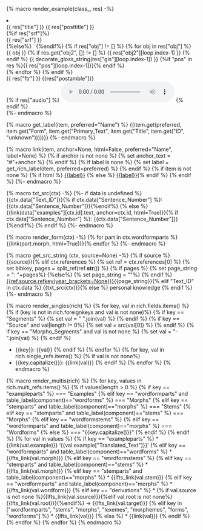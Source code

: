 {% macro render_example(class_, res) -%}
<li class={{class_}} id ="{{ res['id'] }}">
  <div class="interlinear-wrapper">
    <div class="preamble"> {{ res["title"] }} {{ res["posttitle"] }} </div>
    {%if res["srf"]%}
        <div class="text">{{ res["srf"] }}</div>
    {%else%}
         
    {%endif%}
    {% if res["obj"] != [] %}
      {% for obj in res["obj"] %}
        <div class="interlinear">
          <span class="obj">{{ obj }}</span>
            {% if res.get("obj2", []) != [] %}
              <span class="obj">{{ res["obj2"][loop.index-1] }}</span>
            {% endif %}
          <span class="gls">{{ decorate_gloss_string(res["gls"][loop.index-1]) }}</span>
          {%if "pos" in res %}<span class="pos">{{ res["pos"][loop.index-1]}}</span>{% endif %}
        </div>
      {% endfor %}
    {% endif %}
    <div class="ftr">{{ res["ftr"] }} {{res["postamble"]}} </div>
    {% if res["audio"] %}
        <audio controls src="{{ res["audio"]['url'] }}" type="{{ res["audio"]['type'] }}"></audio>
    {% endif %}
  </div>
</li>
{%- endmacro %}

{% macro get_label(item, preferred="Name") %}
{{item.get(preferred, item.get("Form", item.get("Primary_Text", item.get("Title", item.get("ID", "unknown")))))}}
{%- endmacro %}

{% macro link(item, anchor=None, html=False, preferred="Name", label=None) %}
{% if anchor is not none %}
{% set anchor_text = "#"+anchor %}
{% endif %}
{% if label is none %}
{% set label = get_rich_label(item, preferred=preferred) %}
{% endif %}
{% if item is not none %}
{% if html %}
<a href="site:data/{{item.table.label}}/{{item['ID']}}/{{anchor_text}}">{{label}}</a>
{% else %}
[{{label}}](site:data/{{item.table.label}}/{{item["ID"]}}/{{anchor_text}}){% endif %}
{% endif %}
{%- endmacro %}

{% macro txt_src(ctx) -%}
{%- if data is undefined %}
{{ctx.data["Text_ID"]}}{% if ctx.data["Sentence_Number"] %}: {{ctx.data["Sentence_Number"]}}{%endif%}
{% else %}
{{link(data["examples"][ctx.id].text, anchor=ctx.id, html=True)}}{% if ctx.data["Sentence_Number"] %}: {{ctx.data["Sentence_Number"]}}{%endif%}
{% endif %}
{%- endmacro %}

{% macro render_form(ctx) -%}
{% for part in ctx.wordformparts %}{{link(part.morph, html=True)}}{% endfor %}
{%- endmacro %}

{% macro get_src_string (ctx, source=None) -%}
{% if source %}
{{source}}{% elif ctx.references %}
{% set ref = ctx.references[0] %}
{% set bibkey, pages = split_ref(ref.__str__()) %}
{% if pages %}
    {% set page_string = ": "+pages%}
{%else%}
    {% set page_string = ""%}
{% endif %}
<a href='site:references/#source-{{ref.source.id}}'>{{ref.source.refkey(year_brackets=None)}}</a>{{page_string}}{% elif "Text_ID" in ctx.data %}
{{txt_src(ctx)}}{% else %}
personal knowledge
{% endif %}
{%- endmacro %}

{% macro render_singles(rich) %}
{% for key, val in rich.fields.items() %}
    {% if (key is not in rich.foreignkeys and val is not none)%}
    {% if key == "Segments" %}
        {% set val = " ".join(val) %}
    {% endif %}
    {% if key == "Source" and val|length != 0%}
        {% set val = src(val[0]) %}
    {% endif %}
    {% if key == "Morpho_Segments" and val is not none %}
        {% set val = "-".join(val) %}
    {% endif %}
* {{key}}: {{val}}
    {% endif %}
{% endfor %}
{% for key, val in rich.single_refs.items() %}
{% if val is not none%}
* {{key.capitalize()}}: {{link(val)}}
{% endif %}
{% endfor %}
{% endmacro %}

{% macro render_multis(rich) %}
{% for key, values in rich.multi_refs.items() %}
    {% if values|length > 0 %}
        {% if key == "exampleparts" %}
=== "Examples"
        {% elif key == "wordformparts" and table_label(component)=="wordforms" %}
=== "Morphs"
        {% elif key == "stemparts" and table_label(component)=="morphs" %}
=== "Stems"
        {% elif key == "stemparts" and table_label(component)=="stems" %}
=== "Morphs"
        {% elif key == "wordformstems" %}
        {% elif key == "wordformparts" and table_label(component)=="morphs" %}
=== "Wordforms"
        {% else %}
=== "{{key.capitalize()}}"
        {% endif %}
    {% endif %}
    {% for val in values %}
        {% if key == "exampleparts" %}
    * {{link(val.example)}} ‘{{val.example["Translated_Text"]}}’
        {% elif key == "wordformparts" and table_label(component)=="wordforms" %}
    * {{lfts_link(val.morph)}}
        {% elif key == "wordformstems" %}
        {% elif key == "stemparts" and table_label(component)=="stems" %}
    * {{lfts_link(val.morph)}}
        {% elif key == "stemparts" and table_label(component)=="morphs" %}
    * {{lfts_link(val.stem)}}
        {% elif key == "wordformparts" and table_label(component)=="morphs" %}
    * {{lfts_link(val.wordform)}}
        {% elif key == "derivations" %}
    * {% if val.source is not none %}{{lfts_link(val.source)}}{%elif val.root is not none%}{{lfts_link(val.root)}}{%endif%} → {{lfts_link(val.target)}}
        {% elif key in ["wordformparts", "stems", "morphs", "lexemes", "morphemes", "forms", "wordforms"] %}
    * {{lfts_link(val)}}
        {% else %}
    * {{link(val)}}
          {% endif %}
    {% endfor %}
{% endfor %}
{% endmacro %}
